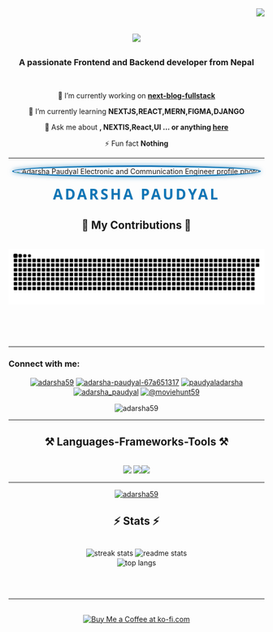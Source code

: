   <img align="right" src="https://komarev.com/ghpvc/?username=adarsha59&label=Profile%20views&color=0e75b6&style=flat" />

<h1 align="center">
    <img src="https://readme-typing-svg.herokuapp.com/?font=Righteous&size=35&center=true&vCenter=true&width=500&height=70&duration=4000&lines=Hi+There!+👋;+I'm+Adarsha+Paudyal!;" />
</h1>

<h3 align="center">A passionate Frontend and Backend developer from Nepal</h3>

<br/>

<div align="center">
 
 🔭 I’m currently working on **[next-blog-fullstack](https://github.com/Adarsha59/next-blog-fullstack)**
 
 🌱 I’m currently learning **NEXTJS,REACT,MERN,FIGMA,DJANGO**

💬 Ask me about **, NEXTIS,React,UI ... or anything [here](https://github.com/Adarsha59/Adarsha59/issues)**

⚡ Fun fact **Nothing**

<hr/>

<p align="center">
  <img 
    src="https://raw.githubusercontent.com/Adarsha59/Adarsha59/main/adarsha-paudyal-electronics-communication-engineer.jpg" 
    alt="Adarsha Paudyal Electronic and Communication Engineer profile photo" 
    width="200" 
    height="200" 
    style="border-radius: 50%; object-fit: cover; border: 3px solid #0e75b6; box-shadow: 0 0 10px rgba(14,117,182,0.6);" 
  />
</p>

<p align="center" style="font-family: 'Segoe UI', Tahoma, Geneva, Verdana, sans-serif;">
  <span style="
    display: inline-block;
    font-weight: 900;
    font-size: 28px;
    color: #0e75b6;
    letter-spacing: 4px;
    text-transform: uppercase;
    text-shadow: 1px 1px 2px rgba(0,0,0,0.1);
  ">
     Adarsha Paudyal 
  </span>
  <br/>
</p>
<div align="center">
  <h2>🐍 My Contributions 🐍</h2>
  <br>
  <img alt="snake eating my contributions" src="https://raw.githubusercontent.com/Adarsha59/Adarsha59/output/github-contribution-grid-snake.svg" />
  
  <br/><br/><br/>
</div>

 <hr/>
 <h3 align="left">Connect with me:</h3>
<p align="">
<a href="https://twitter.com/adarsha59" target="blank"><img align="center" src="https://raw.githubusercontent.com/rahuldkjain/github-profile-readme-generator/master/src/images/icons/Social/twitter.svg" alt="adarsha59" height="30" width="40" /></a>
<a href="https://www.linkedin.com/in/adarshapaudyal/" target="blank"><img align="center" src="https://raw.githubusercontent.com/rahuldkjain/github-profile-readme-generator/master/src/images/icons/Social/linked-in-alt.svg" alt="adarsha-paudyal-67a651317" height="30" width="40" /></a>
<a href="https://fb.com/paudyaladarsha" target="blank"><img align="center" src="https://raw.githubusercontent.com/rahuldkjain/github-profile-readme-generator/master/src/images/icons/Social/facebook.svg" alt="paudyaladarsha" height="30" width="40" /></a>
<a href="https://instagram.com/adarsha_paudyal" target="blank"><img align="center" src="https://raw.githubusercontent.com/rahuldkjain/github-profile-readme-generator/master/src/images/icons/Social/instagram.svg" alt="adarsha_paudyal" height="30" width="40" /></a>
<a href="https://www.youtube.com/c/@moviehunt59" target="blank"><img align="center" src="https://raw.githubusercontent.com/rahuldkjain/github-profile-readme-generator/master/src/images/icons/Social/youtube.svg" alt="@moviehunt59" height="30" width="40" /></a>
</p>
  
 <!-- <br/> -->
 <img  align="center" src="https://github-profile-trophy.vercel.app/?username=adarsha59" alt="adarsha59" /></a> 
 
 <hr/>
<h2 align="center">⚒️ Languages-Frameworks-Tools ⚒️</h2>
<br/>
<div align="center">
    <img src="https://skillicons.dev/icons?i=react,bootstrap,html,css,vscode,github,figma,tailwind,git" />
    <img src="https://skillicons.dev/icons?i=nodejs,python,javascript,express,firebase,mongodb,c,java,nextjs,mongo,flask" /><img src="https://skillicons.dev/icons?i=arduino,linux,ubuntu,express,matlab" />
    <br>
</div>

<hr/>

<p align="center"> <a href="https://twitter.com/adarsha59" target="blank"><img src="https://img.shields.io/twitter/follow/adarsha59?logo=twitter&style=for-the-badge" alt="adarsha59" /></a> </p>

<h2 align="center">⚡ Stats ⚡</h2>
<br>
<div align=center>

   <img width=390 src="https://github-readme-streak-stats-salesp07.vercel.app/?user=Adarsha59&count_private=true&theme=react&border_radius=10" alt="streak stats"/>

  <img width=390 src="https://github-readme-stats-salesp07.vercel.app/api?username=Adarsha59&count_private=true&show_icons=true&theme=react&rank_icon=github&border_radius=10" alt="readme stats" />
  <br/>
  <img width=390 align="center" src="https://github-readme-stats-salesp07.vercel.app/api/top-langs/?username=Adarsha59&hide=HTML&langs_count=8&layout=compact&theme=react&border_radius=10&size_weight=0.5&count_weight=0.5&exclude_repo=github-readme-stats" alt="top langs" />
</div>

<br/><br/>

<hr/>

<br/>

<div align="center">
<a href='https://ko-fi.com/codeninja' target='_blank'><img height='64' style='border:0px;height:64px;' src='https://storage.ko-fi.com/cdn/kofi1.png?v=3' border='0' alt='Buy Me a Coffee at ko-fi.com' /></a>
</div>

<br/>
